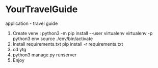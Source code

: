 # YourTravelGuide
 application - travel guide


1. Create venv :
    python3 -m pip install --user virtualenv
    virtualenv -p python3 env
    source ./env/bin/activate
2. Install requirements.txt
    pip install -r requirements.txt
3. cd ytg
4. python3 manage.py runserver
5. Enjoy
